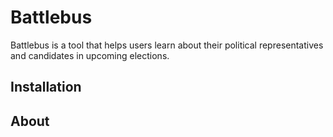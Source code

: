 # Battlebus

Battlebus is a tool that helps users learn about their political representatives and candidates in upcoming elections.

## Installation

## About